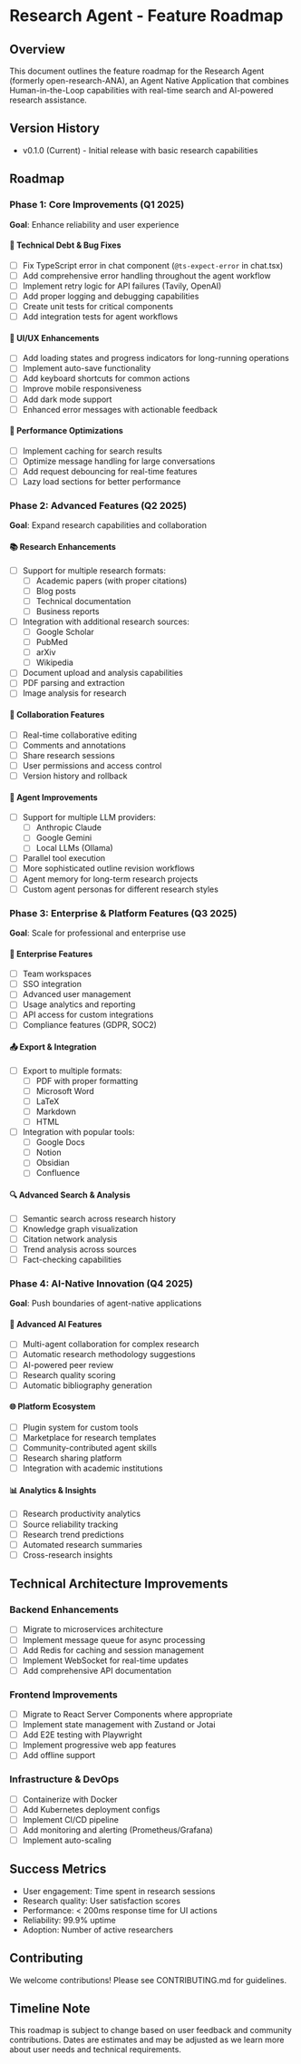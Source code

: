 # Research Agent - Feature Roadmap

## Overview
This document outlines the feature roadmap for the Research Agent (formerly open-research-ANA), an Agent Native Application that combines Human-in-the-Loop capabilities with real-time search and AI-powered research assistance.

## Version History
- v0.1.0 (Current) - Initial release with basic research capabilities

## Roadmap

### Phase 1: Core Improvements (Q1 2025)
**Goal**: Enhance reliability and user experience

#### 🔧 Technical Debt & Bug Fixes
- [ ] Fix TypeScript error in chat component (`@ts-expect-error` in chat.tsx)
- [ ] Add comprehensive error handling throughout the agent workflow
- [ ] Implement retry logic for API failures (Tavily, OpenAI)
- [ ] Add proper logging and debugging capabilities
- [ ] Create unit tests for critical components
- [ ] Add integration tests for agent workflows

#### 🎨 UI/UX Enhancements
- [ ] Add loading states and progress indicators for long-running operations
- [ ] Implement auto-save functionality
- [ ] Add keyboard shortcuts for common actions
- [ ] Improve mobile responsiveness
- [ ] Add dark mode support
- [ ] Enhanced error messages with actionable feedback

#### 🚀 Performance Optimizations
- [ ] Implement caching for search results
- [ ] Optimize message handling for large conversations
- [ ] Add request debouncing for real-time features
- [ ] Lazy load sections for better performance

### Phase 2: Advanced Features (Q2 2025)
**Goal**: Expand research capabilities and collaboration

#### 📚 Research Enhancements
- [ ] Support for multiple research formats:
  - [ ] Academic papers (with proper citations)
  - [ ] Blog posts
  - [ ] Technical documentation
  - [ ] Business reports
- [ ] Integration with additional research sources:
  - [ ] Google Scholar
  - [ ] PubMed
  - [ ] arXiv
  - [ ] Wikipedia
- [ ] Document upload and analysis capabilities
- [ ] PDF parsing and extraction
- [ ] Image analysis for research

#### 👥 Collaboration Features
- [ ] Real-time collaborative editing
- [ ] Comments and annotations
- [ ] Share research sessions
- [ ] User permissions and access control
- [ ] Version history and rollback

#### 🤖 Agent Improvements
- [ ] Support for multiple LLM providers:
  - [ ] Anthropic Claude
  - [ ] Google Gemini
  - [ ] Local LLMs (Ollama)
- [ ] Parallel tool execution
- [ ] More sophisticated outline revision workflows
- [ ] Agent memory for long-term research projects
- [ ] Custom agent personas for different research styles

### Phase 3: Enterprise & Platform Features (Q3 2025)
**Goal**: Scale for professional and enterprise use

#### 💼 Enterprise Features
- [ ] Team workspaces
- [ ] SSO integration
- [ ] Advanced user management
- [ ] Usage analytics and reporting
- [ ] API access for custom integrations
- [ ] Compliance features (GDPR, SOC2)

#### 📤 Export & Integration
- [ ] Export to multiple formats:
  - [ ] PDF with proper formatting
  - [ ] Microsoft Word
  - [ ] LaTeX
  - [ ] Markdown
  - [ ] HTML
- [ ] Integration with popular tools:
  - [ ] Google Docs
  - [ ] Notion
  - [ ] Obsidian
  - [ ] Confluence

#### 🔍 Advanced Search & Analysis
- [ ] Semantic search across research history
- [ ] Knowledge graph visualization
- [ ] Citation network analysis
- [ ] Trend analysis across sources
- [ ] Fact-checking capabilities

### Phase 4: AI-Native Innovation (Q4 2025)
**Goal**: Push boundaries of agent-native applications

#### 🧠 Advanced AI Features
- [ ] Multi-agent collaboration for complex research
- [ ] Automatic research methodology suggestions
- [ ] AI-powered peer review
- [ ] Research quality scoring
- [ ] Automatic bibliography generation

#### 🌐 Platform Ecosystem
- [ ] Plugin system for custom tools
- [ ] Marketplace for research templates
- [ ] Community-contributed agent skills
- [ ] Research sharing platform
- [ ] Integration with academic institutions

#### 📊 Analytics & Insights
- [ ] Research productivity analytics
- [ ] Source reliability tracking
- [ ] Research trend predictions
- [ ] Automated research summaries
- [ ] Cross-research insights

## Technical Architecture Improvements

### Backend Enhancements
- [ ] Migrate to microservices architecture
- [ ] Implement message queue for async processing
- [ ] Add Redis for caching and session management
- [ ] Implement WebSocket for real-time updates
- [ ] Add comprehensive API documentation

### Frontend Improvements
- [ ] Migrate to React Server Components where appropriate
- [ ] Implement state management with Zustand or Jotai
- [ ] Add E2E testing with Playwright
- [ ] Implement progressive web app features
- [ ] Add offline support

### Infrastructure & DevOps
- [ ] Containerize with Docker
- [ ] Add Kubernetes deployment configs
- [ ] Implement CI/CD pipeline
- [ ] Add monitoring and alerting (Prometheus/Grafana)
- [ ] Implement auto-scaling

## Success Metrics
- User engagement: Time spent in research sessions
- Research quality: User satisfaction scores
- Performance: < 200ms response time for UI actions
- Reliability: 99.9% uptime
- Adoption: Number of active researchers

## Contributing
We welcome contributions! Please see CONTRIBUTING.md for guidelines.

## Timeline Note
This roadmap is subject to change based on user feedback and community contributions. Dates are estimates and may be adjusted as we learn more about user needs and technical requirements.